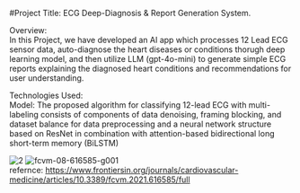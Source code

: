 #Project Title: ECG Deep-Diagnosis & Report Generation System.  

Overview:  
In this Project, we have developed an AI app which processes 12 Lead ECG sensor data, auto-diagnose the heart diseases or conditions thorugh deep learning model, and then utilize LLM (gpt-4o-mini) to generate simple ECG reports explaining the diagnosed heart conditions and recommendations for user understanding.  

Technologies Used:  
Model: The proposed algorithm for classifying 12-lead ECG with multi-labeling consists of components of data denoising, framing blocking, and dataset balance for data preprocessing and a neural network structure based on ResNet in combination with attention-based bidirectional long short-term memory (BiLSTM)

![2](https://github.com/user-attachments/assets/90291a9e-2ca8-4729-84df-7b7a2e80464a)
![fcvm-08-616585-g001](https://github.com/user-attachments/assets/111502d9-b909-4125-bf5e-948e02bf5220)  
refernce: https://www.frontiersin.org/journals/cardiovascular-medicine/articles/10.3389/fcvm.2021.616585/full  

